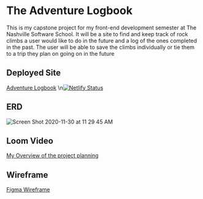 # The Adventure Logbook
This is my capstone project for my front-end development semester at The Nashville Software School. It will be a site to find and keep track of rock climbs a user would like to do in the future and a log of the ones completed in the past. The user will be able to save the climbs individually or tie them to a trip they plan on going on in the future

## Deployed Site
[Adventure Logbook](https://adventure-logbook.netlify.app/)  \n[![Netlify Status](https://api.netlify.com/api/v1/badges/0f5ae98c-20fe-4f8c-b3f0-aeb0fe5d4963/deploy-status)](https://app.netlify.com/sites/adventure-logbook/deploys)

## ERD
![Screen Shot 2020-11-30 at 11 29 45 AM](https://user-images.githubusercontent.com/66916708/100643216-6061bf00-32ff-11eb-9079-d9be5aef86ad.png)

## Loom Video
[My Overview of the project planning](https://www.loom.com/share/0574a09eaec242f3821c712b15bbd349)

## Wireframe
[Figma Wireframe](https://www.figma.com/file/AKMpFD8OXHPdk5E5DRpWBj/Adventure-Logbook-Front-End-Capstone?node-id=12%3A4017)

